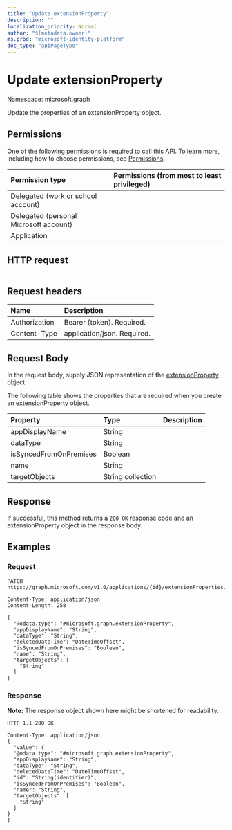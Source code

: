 ```yaml
---
title: "Update extensionProperty"
description: ""
localization_priority: Normal
author: "$(metadata.owner)"
ms.prod: "microsoft-identity-platform"
doc_type: "apiPageType"
---
```


# Update extensionProperty

Namespace: microsoft.graph

Update the properties of an extensionProperty object.

## Permissions

One of the following permissions is required to call this API. To learn more, including how to choose permissions, see [Permissions](/graph/permissions-reference).

| Permission type                        | Permissions (from most to least privileged) |
| :------------------------------------- | :------------------------------------------ |
| Delegated (work or school account)     |                                             |
| Delegated (personal Microsoft account) |                                             |
| Application                            |                                             |

## HTTP request

<!-- {
  "blockType": "ignored"
}
-->

```http

```

## Request headers

| Name          | Description                 |
| :------------ | :-------------------------- |
| Authorization | Bearer {token}. Required.   |
| Content-Type  | application/json. Required. |

## Request Body

In the request body, supply JSON representation of the [extensionProperty](../resources/-extensionproperty.md) object.

<!-- Actions and Functions -->

<!-- CRUD Methods -->

The following table shows the properties that are required when you create an extensionProperty object.

| Property               | Type              | Description |
| :--------------------- | :---------------- | :---------- |
| appDisplayName         | String            |             |
| dataType               | String            |             |
| isSyncedFromOnPremises | Boolean           |             |
| name                   | String            |             |
| targetObjects          | String collection |             |

## Response

If successful, this method returns a `200 OK` response code and an extensionProperty object in the response body.

## Examples

### Request

<!-- {
  "blockType": "request",
  "name": "update_extensionproperty"
}
-->

```http
PATCH https://graph.microsoft.com/v1.0/applications/{id}/extensionProperties/{id}

Content-Type: application/json
Content-Length: 258

{
  "@odata.type": "#microsoft.graph.extensionProperty",
  "appDisplayName": "String",
  "dataType": "String",
  "deletedDateTime": "DateTimeOffset",
  "isSyncedFromOnPremises": "Boolean",
  "name": "String",
  "targetObjects": [
    "String"
  ]
}

```

### Response

**Note:** The response object shown here might be shortened for readability.

<!-- {
  "blockType": "response",
  "truncated": true,
  "@odata.type": "Microsoft.DirectoryServices.extensionProperty"
}
-->

```http
HTTP 1.1 200 OK

Content-Type: application/json
{
  "value": {
  "@odata.type": "#microsoft.graph.extensionProperty",
  "appDisplayName": "String",
  "dataType": "String",
  "deletedDateTime": "DateTimeOffset",
  "id": "String(identifier)",
  "isSyncedFromOnPremises": "Boolean",
  "name": "String",
  "targetObjects": [
    "String"
  ]
}
}

```
